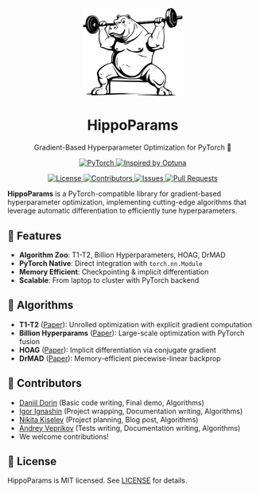 <div align="center">  
    <picture>
      <source media="(prefers-color-scheme: dark)" srcset="assets/logo-white.svg" width="200px">
      <source media="(prefers-color-scheme: light)" srcset="assets/logo.svg" width="200px">
      <img alt="HippoParams" src="assets/logo.svg" width="200px">
    </picture>
    <h1> HippoParams </h1>
    <p align="center"> Gradient-Based Hyperparameter Optimization for PyTorch 🦛 </p>
</div>

<p align="center">
    <a href="https://pytorch.org/">
        <img alt="PyTorch" src="https://img.shields.io/badge/PyTorch-%23EE4C2C.svg?logo=PyTorch&logoColor=white">
    </a>
    <a href="https://optuna.org/">
        <img alt="Inspired by Optuna" src="https://img.shields.io/badge/Inspired_by-Optuna-3366CC">
    </a>
</p>

<!--- <p align="center">
    <a href="https://github.com/intsystems/hippoparams/actions">
        <img alt="Tests" src="https://github.com/intsystems/hippoparams/actions/workflows/tests.yml/badge.svg">
    </a>
    <a href="https://codecov.io/gh/intsystems/hippoparams">
        <img alt="Coverage" src="https://codecov.io/gh/intsystems/hippoparams/branch/main/graph/badge.svg">
    </a>
    <a href="https://hippoparams.readthedocs.io">
        <img alt="Docs" src="https://github.com/intsystems/hippoparams/actions/workflows/docs.yml/badge.svg">
    </a>
</p> -->

<p align="center">
    <a href="https://github.com/intsystems/hippoparams/blob/main/LICENSE">
        <img alt="License" src="https://img.shields.io/github/license/intsystems/hippoparams">
    </a>
    <a href="https://github.com/intsystems/hippoparams/graphs/contributors">
        <img alt="Contributors" src="https://img.shields.io/github/contributors/intsystems/hippoparams">
    </a>
    <a href="https://github.com/intsystems/hippoparams/issues">
        <img alt="Issues" src="https://img.shields.io/github/issues-closed/intsystems/hippoparams">
    </a>
    <a href="https://github.com/intsystems/hippoparams/pulls">
        <img alt="Pull Requests" src="https://img.shields.io/github/issues-pr-closed/intsystems/hippoparams">
    </a>
</p>

**HippoParams** is a PyTorch-compatible library for gradient-based hyperparameter optimization, implementing cutting-edge algorithms that leverage automatic differentiation to efficiently tune hyperparameters.

## 🚀 Features
- **Algorithm Zoo**: T1-T2, Billion Hyperparameters, HOAG, DrMAD
- **PyTorch Native**: Direct integration with `torch.nn.Module`
- **Memory Efficient**: Checkpointing & implicit differentiation
- **Scalable**: From laptop to cluster with PyTorch backend

## 📜 Algorithms
- **T1-T2** ([Paper](http://proceedings.mlr.press/v48/luketina16.pdf)): Unrolled optimization with explicit gradient computation
- **Billion Hyperparams** ([Paper](http://proceedings.mlr.press/v108/lorraine20a/lorraine20a.pdf)): Large-scale optimization with PyTorch fusion
- **HOAG** ([Paper](http://proceedings.mlr.press/v48/pedregosa16.pdf)): Implicit differentiation via conjugate gradient
- **DrMAD** ([Paper](https://arxiv.org/abs/1601.00917)): Memory-efficient piecewise-linear backprop

## 🤝 Contributors
- [Daniil Dorin](https://github.com/DorinDaniil) (Basic code writing, Final demo, Algorithms)
- [Igor Ignashin](https://github.com/ThunderstormXX) (Project wrapping, Documentation writing, Algorithms)
- [Nikita Kiselev](https://github.com/kisnikser) (Project planning, Blog post, Algorithms)
- [Andrey Veprikov](https://github.com/Vepricov) (Tests writing, Documentation writing, Algorithms)
- We welcome contributions!

## 📄 License
HippoParams is MIT licensed. See [LICENSE](LICENSE) for details.
